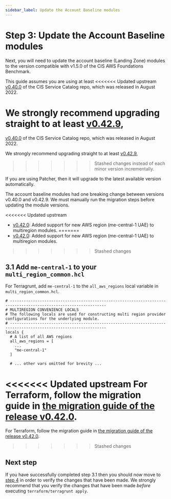 ```yaml
---
sidebar_label: Update the Account Baseline modules
---
```


# Step 3: Update the Account Baseline modules

Next, you will need to update the account baseline (Landing Zone) modules to the version compatible
with v1.5.0 of the CIS AWS Foundations Benchmark.

This guide assumes you are using at least
<<<<<<< Updated upstream
[v0.40.0](https://github.com/tnn-gruntwork-io/terraform-aws-cis-service-catalog/releases/tag/v0.40.0)
of the CIS Service Catalog repo, which was released in August 2022.

We strongly recommend upgrading straight to at least [v0.42.9](https://github.com/tnn-gruntwork-io/terraform-aws-cis-service-catalog/releases/tag/v0.42.9),
=======
[v0.40.0](https://github.com/tnn-gruntwork-io/terraform-aws-cis-service-catalog/releases/tag/v0.40.0)
of the CIS Service Catalog repo, which was released in August 2022.

We strongly recommend upgrading straight to at least [v0.42.9](https://github.com/tnn-gruntwork-io/terraform-aws-cis-service-catalog/releases/tag/v0.42.9),
>>>>>>> Stashed changes
instead of each minor version incrementally.

If you are using Patcher, then it will upgrade to the latest available version automatically.


The account baseline modules had one breaking change between versions v0.40.0 and v0.42.9. We must manually run
the migration steps before updating the module versions.

<<<<<<< Updated upstream
- [v0.42.0](https://github.com/tnn-gruntwork-io/terraform-aws-cis-service-catalog/releases/tag/v0.42.0): Added support for new AWS region (me-central-1 UAE) to multiregion modules.
=======
- [v0.42.0](https://github.com/tnn-gruntwork-io/terraform-aws-cis-service-catalog/releases/tag/v0.42.0): Added support for new AWS region (me-central-1 UAE) to multiregion modules.
>>>>>>> Stashed changes

## 3.1 Add `me-central-1` to your `multi_region_common.hcl`

For Terragrunt, add `me-central-1` to the `all_aws_regions` local variable in `multi_region_common.hcl`.

```hcl title=multi_region_common.hcl
# ----------------------------------------------------------------------------------------------------------------
# MULTIREGION CONVENIENCE LOCALS
# The following locals are used for constructing multi region provider configurations for the underlying module.
# ----------------------------------------------------------------------------------------------------------------
locals {
  # A list of all AWS regions
  all_aws_regions = [
    ...
    "me-central-1"
  ]

  # ... other vars omitted for brevity ...
```

<<<<<<< Updated upstream
For Terraform, follow the migration guide in [the migration guide of the release v0.42.0](https://github.com/tnn-gruntwork-io/terraform-aws-cis-service-catalog/releases/tag/v0.42.0).
=======
For Terraform, follow the migration guide in [the migration guide of the release v0.42.0](https://github.com/tnn-gruntwork-io/terraform-aws-cis-service-catalog/releases/tag/v0.42.0).
>>>>>>> Stashed changes

## Next step

If you have successfully completed step 3.1 then you should now move to [step 4](step-4-verify-the-code-changes)
in order to verify the changes that have been made. We strongly recommend that you verify the changes that have been
made _before_ executing `terraform/terragrunt apply`.

